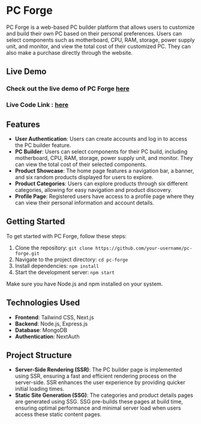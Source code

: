 # PC Forge

PC Forge is a web-based PC builder platform that allows users to customize and build their own PC based on their personal preferences. Users can select components such as motherboard, CPU, RAM, storage, power supply unit, and monitor, and view the total cost of their customized PC. They can also make a purchase directly through the website.

## Live Demo

### Check out the live demo of PC Forge [here](https://pc-builder-frontend-omega.vercel.app/)

### Live Code Link : [here](https://github.com/SanyFaysal/pc-builder-frontend)

## Features

- **User Authentication**: Users can create accounts and log in to access the PC builder feature.
- **PC Builder**: Users can select components for their PC build, including motherboard, CPU, RAM, storage, power supply unit, and monitor. They can view the total cost of their selected components.
- **Product Showcase**: The home page features a navigation bar, a banner, and six random products displayed for users to explore.
- **Product Categories**: Users can explore products through six different categories, allowing for easy navigation and product discovery.
- **Profile Page**: Registered users have access to a profile page where they can view their personal information and account details.

## Getting Started

To get started with PC Forge, follow these steps:

1. Clone the repository: `git clone https://github.com/your-username/pc-forge.git`
2. Navigate to the project directory: `cd pc-forge`
3. Install dependencies: `npm install`
4. Start the development server: `npm start`

Make sure you have Node.js and npm installed on your system.

## Technologies Used

- **Frontend**: Tailwind CSS, Next.js
- **Backend**: Node.js, Express.js
- **Database**: MongoDB
- **Authentication**: NextAuth

## Project Structure

- **Server-Side Rendering (SSR)**: The PC builder page is implemented using SSR, ensuring a fast and efficient rendering process on the server-side. SSR enhances the user experience by providing quicker initial loading times.
- **Static Site Generation (SSG)**: The categories and product details pages are generated using SSG. SSG pre-builds these pages at build time, ensuring optimal performance and minimal server load when users access these static content pages.
